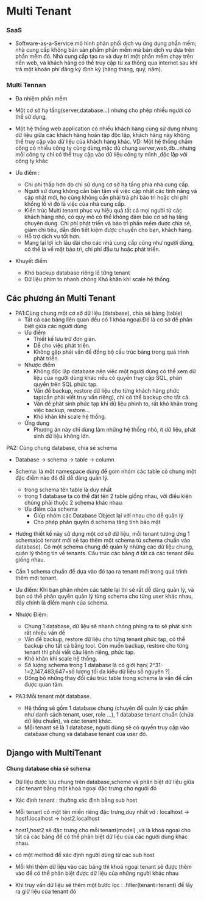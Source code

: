 # Multi Tenant
### SaaS 
* Software-as-a-Service:mô hình phân phối dịch vụ ứng dụng phần mềm; nhà cung cấp không bán sản phẩm phần mềm mà bán dịch vụ dựa trên phần mềm đó. Nhà cung cấp tạo ra và duy trì một phần mềm chạy trên nền web, và khách hàng có thể truy cập từ xa thông qua internet sau khi trả một khoản phí đăng ký định kỳ (hàng tháng, quý, năm).
### Multi Tennan
* Đa nhiệm phần mềm
* Một cơ sở hạ tầng(server,database...) nhưng cho phép nhiều người có thể sử dụng,
* Một hệ thống web application có nhiều khách hàng cùng sử dụng nhưng dữ liệu giữa các khách hàng hoàn tập độc lập, khách hàng này không thể truy cập vào dữ liệu của khách hàng khác.
VD: Một hệ thống chấm công có nhiều công ty cùng dùng,mặc dù chung server,web,db...nhưng mỗi công ty chỉ có thể truy cập vào dữ liệu công ty mình ,độc lập với công ty khác

* Ưu điểm :
   * Chi phí thấp hơn do chỉ sử dụng cơ sở hạ tầng phía nhà cung cấp.
   * Người sử dụng không cần bận tâm về việc cập nhật các tính năng và cập nhật mới, họ cũng không cần phải trả phí bảo trì hoặc chi phí khổng lồ vì đó là việc của nhà cung cấp.
   * Kiến trúc Multi tenant phục vụ hiệu quả tất cả mọi người từ các khách hàng nhỏ, có quy mô có thể không đảm bảo cơ sở hạ tầng chuyên dụng. Chi phí phát triển và bảo trì phần mềm được chia sẻ, giảm chi tiêu, dẫn đến tiết kiệm được chuyển cho bạn, khách hàng.
   * Hỗ trợ dịch vụ tốt hơn.
   * Mang lại lợi ích lâu dài cho các nhà cung cấp cũng như người dùng, có thể là về mặt bảo trì, chi phí đầu tư hoặc phát triển.

* Khuyết điểm
   * Khó backup database riêng lẻ từng tenant
   * Dữ liệu phìm to nhanh chóng Khó khăn khi scale hệ thống.

## Các phương án Multi Tenant
* PA1:Cùng chung một cơ sở dữ liệu (database), chia sẻ bảng (table)
    * Tất cả các bảng liên quan đều có 1 khóa ngoại.Đó là cơ sở để phân biệt giữa các người dùng
    * Ưu điểm 
        * Thiết kế lưu trữ đơn giản.
        * Dễ cho việc phát triển.
        * Không gặp phải vấn đề đồng bộ cấu trúc bảng trong quá trình phát triền.
    * Nhược điểm 
        * Không độc lập database nên việc một người dùng có thể xem dữ liệu của người dùng khác nếu có quyền truy cập SQL, phân quyền trên SQL phức tạp.
        * Vấn đề backup, restore dữ liệu cho từng khách hàng phức tạp(cần phải viết truy vấn riêng), chỉ có thể backup cho tất cả.
        * Vấn đề phát sinh phức tạp khi dữ liệu phình to, rất khó khăn trong việc backup, restore...
        * Khó khăn khi scale hệ thống.
    * Ứng dụng
        * Phương án này chỉ dùng làm những hệ thống nhỏ, ít dữ liệu, phát sinh dữ liệu không lớn.

PA2: Cùng chung database, chia sẻ schema
   * Database -> schema -> table -> column
   * Schema: là một namespace dùng để gom nhóm các table có chung một đặc điểm nào đó đễ dễ dàng quản lý.
      * trong schema tên table là duy nhất
      * trong 1 database ta có thể đặt tên 2 table giống nhau, với điều kiện chúng phải thuộc 2 schema khác nhau.
      * Ưu điểm của schema
         * Giúp nhóm các Database Object lại với nhau cho dễ quản lý
         * Cho phép phân quyền ở schema tăng tính bảo mật
   * Hướng thiết kế này sử dụng một cơ sở dữ liệu, mỗi tenant tương ứng 1 schema(có tenant mới sẽ tạo thêm một  schema từ schema chuẩn vào database). Có một schema chung để quản lý những các dữ liệu chung, quản lý thông tin về tenants. Cấu trúc các bảng ở tất cả các tenant đều giống nhau. 
   * Cần 1 schema chuẩn để dựa vào đó tạo ra tenant mới trong quá trình thêm mới tenant.
   * Ưu điểm: Khi bạn phân nhóm các table lại thì sẽ rất dễ dàng quản lý, và bạn có thể phân quyền quản lý từng schema cho từng user khác nhau, đây chính là điểm mạnh của schema.
   * Nhược Điêm:
        * Chung 1 database, dữ liệu sẽ nhanh chóng phìng ra to sẽ phát sinh rất nhiều vấn đề
        * Vấn đề backup, restore dữ liệu cho từng tenant phức tạp, có thể backup cho tất cả bằng tool. Còn muốn backup, restore cho từng tenant thì phải viết câu lệnh riêng, phức tạp.
        * Khó khăn khi scale hệ thống.
        * Số lượng schema trong 1 database là có giới hạn( 2^31-1=2,147,483,647=số lượng tối đa kiểu dữ liệu số nguyên ?) .
        * Đồng bộ những thay đổi cấu trúc table trong schema là vấn đề cần được quan tâm.

* PA3:Mỗi tenant một database.
    * Hệ thống sẽ gồm 1 database chung (chuyên để quản lý các phần như danh sách tenant, user, role ...), 1 database tenant chuẩn (chứa dữ liệu chuẩn), và các tenant khác.
    * Mỗi tenant sẽ là 1 database, người dùng sẽ có quyền truy cập vào database chung và database tenant của user đó.


## Django with MultiTenant 
#### Chung database chia sẻ schema
* Dữ liệu được lưu chung trên database,scheme và phân biệt dữ liệu giữa các tenant bằng một khoá ngoại đặc trưng cho người đó
* Xác định tenant : thường xác định bằng sub host
* Mỗi tenant có một tên miền riêng đặc trưng,duy nhất
vd : localhost
-> host1.localhost
-> host2.localhost

* host1,host2 sẽ đặc trưng cho mỗi tenant(model) ,và là khoá ngoại cho tất cả các bảng để có thể phân biệt dữ liệu của các người dùng khác nhau.
* có một method để xác định người dùng từ các sub host
* Mỗi khi thêm dữ liệu vào các bảng thì khoá ngoại tenant sẽ được thêm vào để có thể phân biệt được dữ liệu của những người khác nhau
* Khi truy vấn dữ liệu sẽ thêm một bước lọc  : .filter(tenant=tenant) để lấy ra giữ liệu của tenant đó
